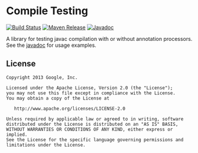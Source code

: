 Compile Testing
===============

[![Build Status][ci-shield]][ci-link]
[![Maven Release][maven-shield]][maven-link]
[![Javadoc][javadoc-shield]][javadoc-link]

A library for testing javac compilation with or without annotation processors. See the [javadoc][javadoc-link] for usage examples.

License
-------

    Copyright 2013 Google, Inc.

    Licensed under the Apache License, Version 2.0 (the "License");
    you may not use this file except in compliance with the License.
    You may obtain a copy of the License at

       http://www.apache.org/licenses/LICENSE-2.0

    Unless required by applicable law or agreed to in writing, software
    distributed under the License is distributed on an "AS IS" BASIS,
    WITHOUT WARRANTIES OR CONDITIONS OF ANY KIND, either express or implied.
    See the License for the specific language governing permissions and
    limitations under the License.

[ci-shield]: https://github.com/google/compile-testing/actions/workflows/ci.yml/badge.svg?branch=master
[ci-link]: https://github.com/google/compile-testing/actions
[maven-shield]: https://img.shields.io/maven-central/v/com.google.testing.compile/compile-testing.png
[maven-link]: https://search.maven.org/artifact/com.google.testing.compile/compile-testing
[javadoc-shield]: https://javadoc.io/badge/com.google.testing.compile/compile-testing.svg?color=blue
[javadoc-link]: https://javadoc.io/doc/com.google.testing.compile/compile-testing

